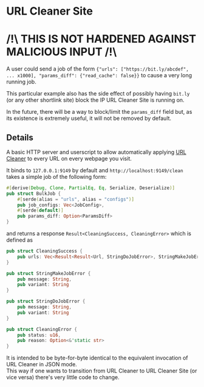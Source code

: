 # URL Cleaner Site

# /!\\ THIS IS NOT HARDENED AGAINST MALICIOUS INPUT /!\\

A user could send a job of the form `{"urls": ["https://bit.ly/abcdef", ... x1000], "params_diff": {"read_cache": false}}` to cause a very long running job.

This particular example also has the side effect of possibly having `bit.ly` (or any other shortlink site) block the IP URL Cleaner Site is running on.

In the future, there will be a way to block/limit the `params_diff` field but, as its existence is extremely useful, it will not be removed by default.

## Details

A basic HTTP server and userscript to allow automatically applying [URL Cleaner](https://github.com/Scripter17/url-cleaner) to every URL on every webpage you visit.

It binds to `127.0.0.1:9149` by default and `http://localhost:9149/clean` takes a simple job of the following form:

```Rust
#[derive(Debug, Clone, PartialEq, Eq, Serialize, Deserialize)]
pub struct BulkJob {
    #[serde(alias = "urls", alias = "configs")]
    pub job_configs: Vec<JobConfig>,
    #[serde(default)]
    pub params_diff: Option<ParamsDiff>
}
```

and returns a response `Result<CleaningSuccess, CleaningError>` which is defined as

```Rust
pub struct CleaningSuccess {
    pub urls: Vec<Result<Result<Url, StringDoJobError>, StringMakeJobError>>
}

pub struct StringMakeJobError {
    pub message: String,
    pub variant: String
}

pub struct StringDoJobError {
    pub message: String,
    pub variant: String
}

pub struct CleaningError {
    pub status: u16,
    pub reason: Option<&'static str>
}
```

It is intended to be byte-for-byte identical to the equivalent invocation of URL Cleaner in JSON mode.  
This way if one wants to transition from URL Cleaner to URL Cleaner Site (or vice versa) there's very little code to change.
